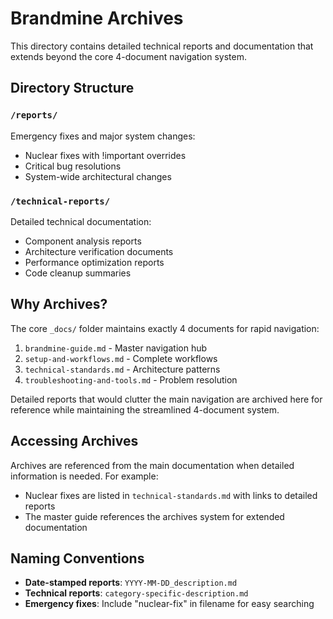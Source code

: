 # Brandmine Archives

This directory contains detailed technical reports and documentation that extends beyond the core 4-document navigation system.

## Directory Structure

### `/reports/`
Emergency fixes and major system changes:
- Nuclear fixes with !important overrides
- Critical bug resolutions
- System-wide architectural changes

### `/technical-reports/`
Detailed technical documentation:
- Component analysis reports
- Architecture verification documents
- Performance optimization reports
- Code cleanup summaries

## Why Archives?

The core `_docs/` folder maintains exactly 4 documents for rapid navigation:
1. `brandmine-guide.md` - Master navigation hub
2. `setup-and-workflows.md` - Complete workflows
3. `technical-standards.md` - Architecture patterns
4. `troubleshooting-and-tools.md` - Problem resolution

Detailed reports that would clutter the main navigation are archived here for reference while maintaining the streamlined 4-document system.

## Accessing Archives

Archives are referenced from the main documentation when detailed information is needed. For example:
- Nuclear fixes are listed in `technical-standards.md` with links to detailed reports
- The master guide references the archives system for extended documentation

## Naming Conventions

- **Date-stamped reports**: `YYYY-MM-DD_description.md`
- **Technical reports**: `category-specific-description.md`
- **Emergency fixes**: Include "nuclear-fix" in filename for easy searching